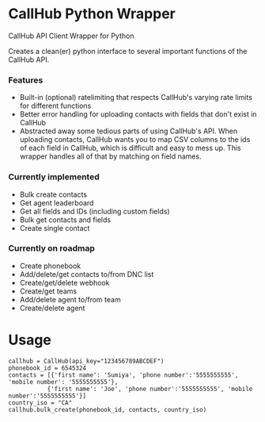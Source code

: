 # CallHub Python Wrapper
CallHub API Client Wrapper for Python

Creates a clean(er) python interface to several important functions of the CallHub API.

### Features
* Built-in (optional) ratelimiting that respects CallHub's varying rate limits for different functions
* Better error handling for uploading contacts with fields that don't exist in CallHub
* Abstracted away some tedious parts of using CallHub's API. When uploading contacts, CallHub wants you to map CSV columns to the ids of each field in CallHub, which is difficult and easy to mess up. This wrapper handles all of that by matching on field names.

### Currently implemented
* Bulk create contacts
* Get agent leaderboard
* Get all fields and IDs (including custom fields)
* Bulk get contacts and fields
* Create single contact

### Currently on roadmap
* Create phonebook
* Add/delete/get contacts to/from DNC list
* Create/get/delete webhook
* Create/get teams
* Add/delete agent to/from team
* Create/delete agent

# Usage
    callhub = CallHub(api_key="123456789ABCDEF")
    phonebook_id = 6545324
    contacts = [{'first name': 'Sumiya', 'phone number':'5555555555', 'mobile number': '5555555555'},
               {'first name': 'Joe', 'phone number':'5555555555', 'mobile number':'5555555555'}]
    country_iso = "CA"
    callhub.bulk_create(phonebook_id, contacts, country_iso)
